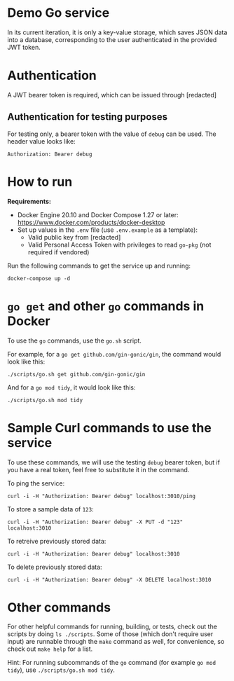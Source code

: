 # Demo Go service

In its current iteration, it is only a key-value storage, which saves JSON data into a database, corresponding to the user authenticated in the provided JWT token.

# Authentication

A JWT bearer token is required, which can be issued through [redacted]

## Authentication for testing purposes

For testing only, a bearer token with the value of `debug` can be used. The header value looks like:

    Authorization: Bearer debug

# How to run

**Requirements:**

- Docker Engine 20.10 and Docker Compose 1.27 or later: https://www.docker.com/products/docker-desktop
- Set up values in the `.env` file (use `.env.example` as a template):
  - Valid public key from [redacted]
  - Valid Personal Access Token with privileges to read `go-pkg` (not required if vendored)

Run the following commands to get the service up and running:

    docker-compose up -d

# `go get` and other `go` commands in Docker

To use the `go` commands, use the `go.sh` script. 

For example, for a `go get github.com/gin-gonic/gin`, the command would look like this:

    ./scripts/go.sh get github.com/gin-gonic/gin

And for a `go mod tidy`, it would look like this:

    ./scripts/go.sh mod tidy

# Sample Curl commands to use the service

To use these commands, we will use the testing `debug` bearer token, but if you have a real token, feel free to substitute it in the command.

To ping the service:

    curl -i -H "Authorization: Bearer debug" localhost:3010/ping

To store a sample data of `123`:

    curl -i -H "Authorization: Bearer debug" -X PUT -d "123" localhost:3010

To retreive previously stored data:

    curl -i -H "Authorization: Bearer debug" localhost:3010

To delete previously stored data:

    curl -i -H "Authorization: Bearer debug" -X DELETE localhost:3010

# Other commands

For other helpful commands for running, building, or tests, check out the scripts by doing `ls ./scripts`. Some of those (which don't require user input) are runnable through the `make` command as well, for convenience, so check out `make help` for a list.

Hint: For running subcommands of the `go` command (for example `go mod tidy`), use `./scripts/go.sh mod tidy`.
